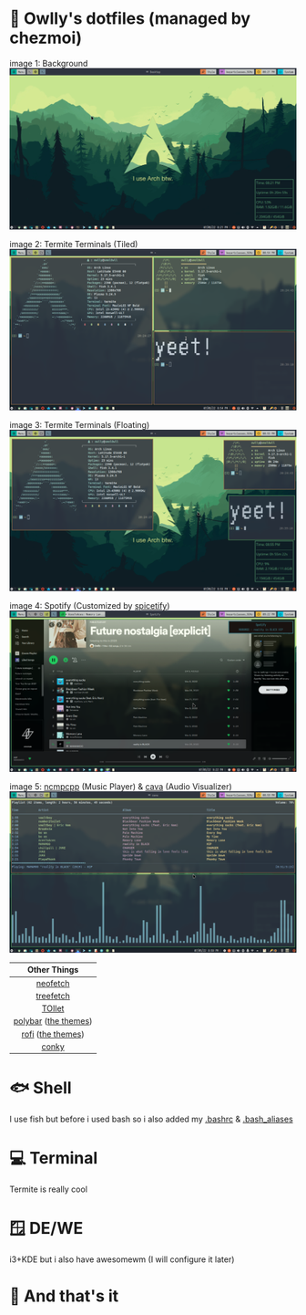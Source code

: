 # :owl: Owlly's dotfiles (managed by chezmoi)

image 1: Background
![image 1](./Pictures/screenshots/1.png)

image 2: Termite Terminals (Tiled)
![image 2](./Pictures/screenshots/2.png)

image 3: Termite Terminals (Floating)
![image 3](./Pictures/screenshots/3.png)

image 4: Spotify (Customized by [spicetify](https://github.com/khanhas/spicetify-cli))
![image 4](./Pictures/screenshots/4.png)

image 5: [ncmpcpp](https://github.com/ncmpcpp/ncmpcpp) (Music Player) & [cava](https://github.com/karlstav/cava) (Audio Visualizer)
![image 5](./Pictures/screenshots/5.png)

|Other Things|
|:---------------:|
|[neofetch](https://github.com/dylanaraps/neofetch)|
|[treefetch](https://github.com/angelofallars/treefetch)|
|[TOIlet](https://github.com/cacalabs/toilet)|
|[polybar](https://github.com/polybar/polybar) ([the themes](https://github.com/adi1090x/polybar-themes))|
|[rofi](https://github.com/davatorium/rofi) ([the themes](https://github.com/adi1090x/rofi))|
|[conky](https://github.com/brndnmtthws/conky)|

# :fish: Shell
I use fish but before i used bash so i also added my [.bashrc](dot_bashrc) & [.bash_aliases](dot_bash_aliases)

# 💻 Terminal
Termite is really cool

# 🪟 DE/WE

i3+KDE but i also have awesomewm (I will configure it later)

# 👏 And that's it
